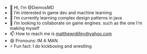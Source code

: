 - 👋 Hi, I’m @DeimosMD
- 👀 I’m interested in game dev and machine learning
- 🌱 I’m currently learning complex design patterns in java
- 💞️ I’m looking to collaborate on game engines. such as the one I'm making myself
- 📫 How to reach me is matthewrdilley@yahoo.com
- 😄 Pronouns: IM A MAN
- ⚡ Fun fact: I do kickboxing and wrestling

<!---
DeimosMD/DeimosMD is a ✨ special ✨ repository because its `README.md` (this file) appears on your GitHub profile.
You can click the Preview link to take a look at your changes.
--->
